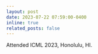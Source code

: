 ```yaml
---
layout: post
date: 2023-07-22 07:59:00-0400
inline: true
related_posts: false
---
```


Attended ICML 2023, Honolulu, HI.